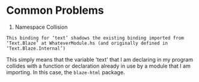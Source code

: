 # Common Problems

1. Namespace Collision

```
This binding for ‘text’ shadows the existing binding imported from ‘Text.Blaze’ at WhateverModule.hs (and originally defined in ‘Text.Blaze.Internal’)
```

This simply means that the variable 'text' that I am declaring in my program collides with a function or declaration already in use by a module that I am importing. In this case, the `blaze-html` package.
